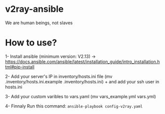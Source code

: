 # v2ray-ansible
We are human beings, not slaves

# How to use?

1- Install ansible (minimum version: V2.13) -> https://docs.ansible.com/ansible/latest/installation_guide/intro_installation.html#pip-install

2- Add your server's IP in inventory/hosts.ini file (mv .inventory/hosts.ini.example .inventory/hosts.ini) + and add your ssh user in hosts.ini

3- Add your custom varibles to vars.yaml (mv vars_example.yml vars.yml)

4- Finnaly Run this command: `ansible-playbook config-v2ray.yaml`
